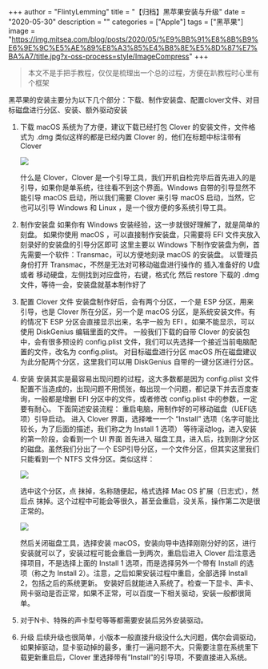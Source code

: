 +++
author = "FlintyLemming"
title = "【归档】黑苹果安装与升级"
date = "2020-05-30"
description = ""
categories = ["Apple"]
tags = ["黑苹果"]
image = "https://img.mitsea.com/blog/posts/2020/05/%E9%BB%91%E8%8B%B9%E6%9E%9C%E5%AE%89%E8%A3%85%E4%B8%8E%E5%8D%87%E7%BA%A7/title.jpg?x-oss-process=style/ImageCompress"
+++

> 本文不是手把手教程，仅仅是梳理出一个总的过程，方便在趴教程时心里有个框架
> 

黑苹果的安装主要分为以下几个部分：下载、制作安装盘、配置clover文件、对目标磁盘进行分区、安装、额外驱动安装

1. 下载
macOS 系统为了方便，建议下载已经打包 Clover 的安装文件，文件格式为 .dmg
类似这样的都是已经内置 Clover 的，他们在标题中标注带有 Clover
    
    ![](https://img.mitsea.com/blog/posts/2020/05/%E9%BB%91%E8%8B%B9%E6%9E%9C%E5%AE%89%E8%A3%85%E4%B8%8E%E5%8D%87%E7%BA%A7/1.png?x-oss-process=style/ImageCompress)
    
    什么是 Clover，Clover 是一个引导工具，我们开机自检完毕后首先进入的是引导，如果你是单系统，往往看不到这个界面。Windows 自带的引导显然不能引导 macOS 启动，所以我们需要 Clover 来引导 macOS 启动，当然，它也可以引导 Windows 和 Linux ，是一个很方便的多系统引导工具。
    
2. 制作安装盘
如果你有 Windows 安装经验，这一步就很好理解了，就是简单的刻盘。
如果你使用 macOS ，可以直接制作安装盘，只需要将 EFI 文件夹放入刻录好的安装盘的引导分区即可
这里主要以 Windows 下制作安装盘为例，首先需要一个软件：Transmac，可以方便地刻录 macOS 的安装盘。
以管理员身份打开 Transmac，不然是无法对可移动磁盘进行操作的
插入准备好的 U盘 或者 移动硬盘，左侧找到对应盘符，右键，格式化
然后 restore 下载的 .dmg 文件，等待一会，安装盘就基本制作好了
3. 配置 Clover 文件
安装盘制作好后，会有两个分区，一个是 ESP 分区，用来引导，也是 Clover 所在分区，另一个是 macOS 分区，是系统安装文件。有的情况下 ESP 分区会直接显示出来，名字一般为 EFI 。如果不能显示，可以使用 DiskGenius 编辑里面的文件。
一般我们下载的自带 Clover 的安装包中，会有很多预设的 config.plist 文件，我们可以先选择一个接近当前电脑配置的文件，改名为 config.plist。
对目标磁盘进行分区
macOS 所在磁盘建议为此分配两个分区，这里我们可以用 DiskGenius 自带的一键分区进行分区。
4. 安装
安装其实是最容易出现问题的过程，这大多数都是因为 config.plist 文件配置不当造成的，出现问题不用慌张，每出现一个问题，都记录下并去百度查询，一般都是增删 EFI 分区中的文件，或者修改 config.plist 中的参数，一定要有耐心。
下面简述安装流程：
重启电脑，用制作好的可移动磁盘（UEFI选项）引导启动。
进入 Clover 界面，选择唯一一个 “Install” 选项（名字可能比较长，为了后面的描述，我们称之为 Install 1 选项）
等待滚动log，进入安装的第一阶段，会看到一个 UI 界面
首先进入 磁盘工具，进入后，找到刚才分区的磁盘。虽然我们分出了一个 ESP引导分区，一个文件分区，但其实这里我们只能看到一个 NTFS 文件分区。类似这样：
    
    ![](https://img.mitsea.com/blog/posts/2020/05/%E9%BB%91%E8%8B%B9%E6%9E%9C%E5%AE%89%E8%A3%85%E4%B8%8E%E5%8D%87%E7%BA%A7/2.png?x-oss-process=style/ImageCompress)
    
    选中这个分区，点 抹掉，名称随便起，格式选择 Mac OS 扩展（日志式），然后点 抹掉。这个过程中可能会等很久，甚至会重启，没关系，操作第二次是很正常的。
    
    ![](https://img.mitsea.com/blog/posts/2020/05/%E9%BB%91%E8%8B%B9%E6%9E%9C%E5%AE%89%E8%A3%85%E4%B8%8E%E5%8D%87%E7%BA%A7/3.png?x-oss-process=style/ImageCompress)
    
    然后关闭磁盘工具，选择安装 macOS，安装向导中选择刚刚分好的区，进行安装就可以了，安装过程可能会重启一到两次，重启后进入 Clover 后注意选择项目，不是选择上面的 Install 1 选项，而是选择另外一个带有 Install 的选项（称之为 Install 2）。注意，之后如果安装过程中重启，全部选择 Install 2，包括之后的系统更新。
    安装好后就能进入系统了。检查一下显卡、声卡、网卡驱动是否正常，如果不正常，可以百度一下相关驱动，安装一般都很简单。
    
5. 对于N卡、特殊的声卡型号等等都需要安装后另外安装驱动。
6. 升级
后续升级也很简单，小版本一般直接升级没什么大问题，偶尔会调驱动，如果掉驱动，显卡驱动掉的最多，重打一遍问题不大。只需要注意在系统里下载更新重启后，Clover 里选择带有“Install”的引导项，不要直接进入系统。